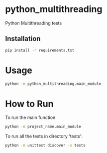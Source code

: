# python_multithreading

Python Multithreading tests

## Installation

```sh
pip install -r requirements.txt
```

# Usage

```sh
python -m python_multithreading.main_module
```

# How to Run

To run the main function:

```sh
python -m project_name.main_module
```

To run all the tests in directory 'tests':

```sh
python -m unittest discover -s tests
```
